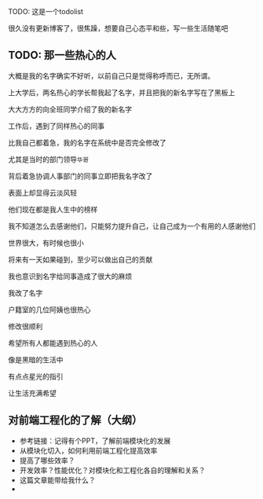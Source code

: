 TODO:
这是一个todolist

很久没有更新博客了，很焦躁，想要自己心态平和些，写一些生活随笔吧

## TODO: 那一些热心的人

大概是我的名字确实不好听，以前自己只是觉得称呼而已，无所谓。

上大学后，两名热心的学长帮我起了名字，并且把我的新名字写在了黑板上

大大方方的向全班同学介绍了我的新名字

工作后，遇到了同样热心的同事

比我自己都着急，我的名字在系统中是否完全修改了

尤其是当时的部门领导`华哥`

背后着急协调人事部门的同事立即把我名字改了

表面上却显得云淡风轻

他们现在都是我人生中的榜样

我不知道怎么去感谢他们，只能努力提升自己，让自己成为一个有用的人感谢他们

世界很大，有时候也很小

将来有一天如果碰到，至少可以做出自己的贡献

我也意识到名字给同事造成了很大的麻烦

我改了名字

户籍室的几位阿姨也很热心

修改很顺利

希望所有人都能遇到热心的人

像是黑暗的生活中

有点点星光的指引

让生活充满希望


## 对前端工程化的了解（大纲）
- 参考链接：记得有个PPT，了解前端模块化的发展
- 从模块化切入，如何利用前端工程化提高效率
- 提高了哪些效率？
- 开发效率？性能优化？对模块化和工程化各自的理解和关系？
- 这篇文章能带给我什么？
- 












